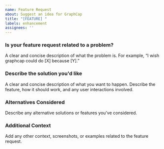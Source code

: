 ```yaml
---
name: Feature Request
about: Suggest an idea for GraphCap
title: "[FEATURE] "
labels: enhancement
assignees: ''
---
```


### Is your feature request related to a problem?
A clear and concise description of what the problem is. For example, “I wish graphcap could do [X] because [Y].”

### Describe the solution you'd like
A clear and concise description of what you want to happen. Describe the feature, how it should work, and any user interactions involved.

### Alternatives Considered
Describe any alternative solutions or features you’ve considered.

### Additional Context
Add any other context, screenshots, or examples related to the feature request.
